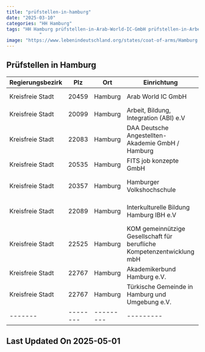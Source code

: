 ```yaml
---
title: "prüfstellen-in-hamburg"
date: "2025-03-10"
categories: "HH Hamburg"
tags: "HH Hamburg prüfstellen-in-Arab-World-IC-GmbH prüfstellen-in-Arbeit-Bildung-Integration-(ABI)-eV prüfstellen-in-DAA-Deutsche-Angestellten-Akademie-GmbH-Hamburg prüfstellen-in-FITS-job-konzepte-GmbH prüfstellen-in-Hamburger-Volkshochschule prüfstellen-in-Interkulturelle-Bildung-Hamburg-IBH-eV prüfstellen-in-KOM-gemeinnützige-Gesellschaft-für-berufliche-Kompetenzentwicklung-mbH prüfstellen-in-Akademikerbund-Hamburg-eV prüfstellen-in-Türkische-Gemeinde-in-Hamburg-und-Umgebung-eV prüfstellen-in-Hamburg prüfstellen-in-20459 prüfstellen-in-20099 prüfstellen-in-22083 prüfstellen-in-20535 prüfstellen-in-20357 prüfstellen-in-22089 prüfstellen-in-22525 prüfstellen-in-22767
            "
image: "https://www.lebenindeutschland.org/states/coat-of-arms/Hamburg.svg"
---
```


## Prüfstellen in Hamburg

| Regierungsbezirk | Plz | Ort | Einrichtung | Straße | Telefon | Email |
|-------|--------|---------|---------|---------|---------|---------|
|Kreisfreie Stadt|20459|Hamburg|Arab World IC GmbH|Michaelispassage 1|040-35772946|kontakt@arabworld-ic.com|
|Kreisfreie Stadt|20099|Hamburg|Arbeit, Bildung, Integration (ABI) e.V|Steindamm 9|040-53789960|abihh@t-online.de|
|Kreisfreie Stadt|22083|Hamburg|DAA Deutsche Angestellten-Akademie GmbH / Hamburg|Hamburgret Straße 181|040-251529-0|info.hamburg@daa.de|
|Kreisfreie Stadt|20535|Hamburg|FITS job konzepte GmbH|Bürgerweide 4|040-3789030|info@fits.de|
|Kreisfreie Stadt|20357|Hamburg|Hamburger Volkshochschule|Schanzenstr. 75-77|040-60929-5080 |daf@vhs-hamburg.de|
|Kreisfreie Stadt|22089|Hamburg|Interkulturelle Bildung Hamburg IBH e.V|Conventstraße 14|040-2530625-0|info@ibhev.de|
|Kreisfreie Stadt|22525|Hamburg|KOM gemeinnützige Gesellschaft für berufliche Kompetenzentwicklung mbH|Kieler Straße 208|040-3199160-16|olga.debus@kom-bildung.de|
|Kreisfreie Stadt|22767|Hamburg|Akademikerbund Hamburg e.V.|Große Bergstrße 6a|040-63737260|altona@abh-kurse.de|
|Kreisfreie Stadt|22767|Hamburg|Türkische Gemeinde in Hamburg und Umgebung e.V.|Hospitalstr. 111|040-4136609-13|einbuergerungstest@tghamburg.de|
|-------|--------|---------|---------|---------|---------|---------|


## Last Updated On 2025-05-01